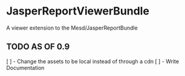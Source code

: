 JasperReportViewerBundle
========================

A viewer extension to the Mesd/JasperReportBundle

TODO AS OF 0.9
--------------

[ ] - Change the assets to be local instead of through a cdn
[ ] - Write Documentation
